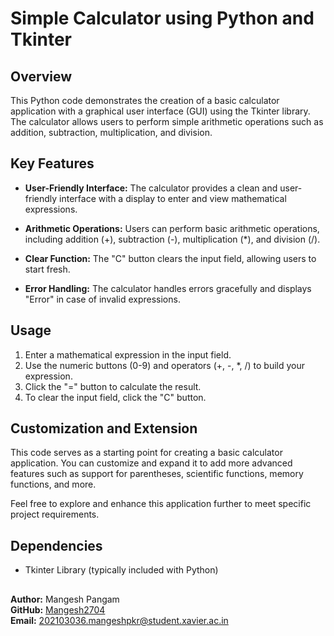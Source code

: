 # Simple Calculator using Python and Tkinter

## Overview

This Python code demonstrates the creation of a basic calculator application with a graphical user interface (GUI) using the Tkinter library. The calculator allows users to perform simple arithmetic operations such as addition, subtraction, multiplication, and division.

## Key Features

- **User-Friendly Interface:** The calculator provides a clean and user-friendly interface with a display to enter and view mathematical expressions.

- **Arithmetic Operations:** Users can perform basic arithmetic operations, including addition (+), subtraction (-), multiplication (*), and division (/).

- **Clear Function:** The "C" button clears the input field, allowing users to start fresh.

- **Error Handling:** The calculator handles errors gracefully and displays "Error" in case of invalid expressions.

## Usage

1. Enter a mathematical expression in the input field.
2. Use the numeric buttons (0-9) and operators (+, -, *, /) to build your expression.
3. Click the "=" button to calculate the result.
4. To clear the input field, click the "C" button.

## Customization and Extension

This code serves as a starting point for creating a basic calculator application. You can customize and expand it to add more advanced features such as support for parentheses, scientific functions, memory functions, and more.

Feel free to explore and enhance this application further to meet specific project requirements.

## Dependencies

- Tkinter Library (typically included with Python)

##

**Author:** Mangesh Pangam  
**GitHub:** [Mangesh2704](https://github.com/Mangesh2704)  
**Email:** 202103036.mangeshpkr@student.xavier.ac.in
